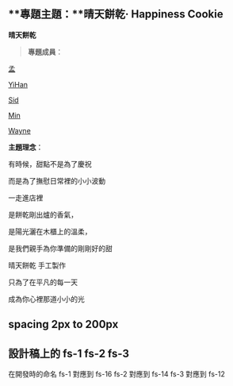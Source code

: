 ## **專題主題：**晴天餅乾· Happiness Cookie

**晴天餅乾**

> **專題成員**：

[孟](https://www.notion.so/2286e9dba91380ed9ea0efaf9877c57b?pvs=21)

[YiHan](https://www.notion.so/YiHan-2286e9dba91380ae8a8adfb89ee6922e?pvs=21)

[Sid](https://www.notion.so/Sid-2286e9dba913807b9a07ec6d54249b64?pvs=21)

[Min](https://www.notion.so/Min-2296e9dba9138066b578dcad697876e4?pvs=21)

[Wayne](https://www.notion.so/Wayne-2296e9dba9138035b576e2c4bcf6a88d?pvs=21)

**主題理念**：

有時候，甜點不是為了慶祝

而是為了撫慰日常裡的小小波動

一走進店裡

是餅乾剛出爐的香氣，

是陽光灑在木櫃上的溫柔，

是我們親手為你準備的剛剛好的甜

晴天餅乾 手工製作

只為了在平凡的每一天

成為你心裡那道小小的光

## spacing 2px to 200px

## 設計稿上的 fs-1 fs-2 fs-3

在開發時的命名
fs-1 對應到 fs-16
fs-2 對應到 fs-14
fs-3 對應到 fs-12
